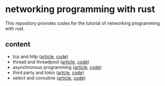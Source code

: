 # networking programming with rust

This repository provides codes for the tutorial of networking programming with rust.

## content

- tcp and http ([article](https://zhuanlan.zhihu.com/p/424265902), [code](./tcp%20and%20http))
- thread and threadpool ([article](), [code]())
- asynchronous programming ([article](), [code]())
- third party and tokio ([artcle](), [code]())
- select and coroutine ([article](), [code]())

